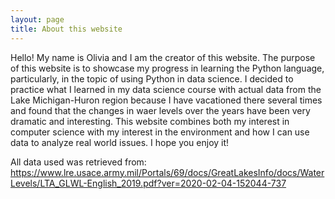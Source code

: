 ```yaml
---
layout: page
title: About this website
---
```


Hello! My name is Olivia and I am the creator of this website. The purpose of this website is to showcase my progress in learning the Python language, particularly, in the topic of using Python in data science. I decided to practice what I learned in my data science course with actual data from the Lake Michigan-Huron region because I have vacationed there several times and found that the changes in waer levels over the years have been very dramatic and interesting. This website combines both my interest in computer science with my interest in the environment and how I can use data to analyze real world issues. I hope you enjoy it! 


All data used was retrieved from: https://www.lre.usace.army.mil/Portals/69/docs/GreatLakesInfo/docs/WaterLevels/LTA_GLWL-English_2019.pdf?ver=2020-02-04-152044-737


